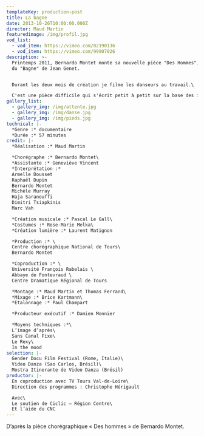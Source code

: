 ```yaml
---
templateKey: production-post
title: La bagne
date: 2013-10-26T10:00:00.000Z
director: Maud Martin
featuredimage: /img/profil.jpg
vod_list:
  - vod_item: https://vimeo.com/82190136
  - vod_item: https://vimeo.com/99907026
description: >-
  Printemps 2011, Bernardo Montet monte sa nouvelle pièce "Des Hommes", inspirée
  du "Bagne" de Jean Genet. 


  Durant les deux mois de création je filme les danseurs au travail.\

  C'est une pièce difficile qui s'écrit petit à petit sur la base des improvisations des danseurs. Bernardo Montet ne les ménage pas et leur demande de se mettre chaque fois un peu plus en danger. Entre répétitions collectives et entretiens individuels, je fais le voyage avec eux pour tenter de comprendre ce que danser signifie pour cette communauté éphémère et intense.
gallery_list:
  - gallery_img: /img/attente.jpg
  - gallery_img: /img/danse.jpg
  - gallery_img: /img/pieds.jpg
technical: |-
  *Genre :* documentaire
  *Durée :* 57 minutes
credit: |-
  *Réalisation :* Maud Martin

  *Chorégraphe :* Bernardo Montet\
  *Assistante :* Geneviève Vincent
  *Interprétation :* 
  Armelle Dousset
  Raphaël Dupin
  Bernardo Montet
  Michèle Murray
  Haja Saranouffi
  Dimitri Tsiapkinis
  Marc Vah

  *Création musicale :* Pascal Le Gall\
  *Costumes :* Rose-Marie Melka\
  *Création lumière :* Laurent Matignon 

  *Production :* \
  Centre chorégraphique National de Tours\
  Bernardo Montet

  *Coproduction :* \
  Université François Rabelais \
  Abbaye de Fontevraud \
  Centre Dramatique Régional de Tours

  *Montage :* Maud Martin et Thomas Ferrand\
  *Mixage :* Brice Kartmann\
  *Etalonnage :* Paul Champart

  *Producteur exécutif :* Damien Monnier

  *Moyens techniques :*\
  L’image d’après\
  Sans Canal Fixe\
  Le Rexy\
  In the mood
selection: |-
  Gender Docu Film Festival (Rome, Italie)\
  Video Danza (Sao Carlos, Brésil)\
  Mostra Itinerante de Video Danza (Brésil)
productor: |-
  En coproduction avec TV Tours Val-de-Loire\
  Direction des programmes : Christophe Hérigault

  Avec\
  Le soutien de Ciclic – Région Centre\
  Et l’aide du CNC
---
```

D’après la pièce chorégraphique « Des hommes » de Bernardo Montet.